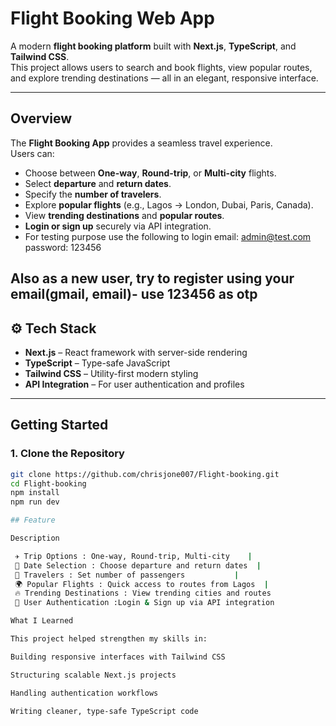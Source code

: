 # Flight Booking Web App

A modern **flight booking platform** built with **Next.js**, **TypeScript**, and **Tailwind CSS**.  
This project allows users to search and book flights, view popular routes, and explore trending destinations — all in an elegant, responsive interface.

---

## Overview

The **Flight Booking App** provides a seamless travel   experience.  
Users can:
- Choose between **One-way**, **Round-trip**, or **Multi-city** flights.
- Select **departure** and **return dates**.
- Specify the **number of travelers**.
- Explore **popular flights** (e.g., Lagos → London, Dubai, Paris, Canada).
- View **trending destinations** and **popular routes**.
- **Login or sign up** securely via API integration.
- For testing purpose use the following to login
email: admin@test.com
password: 123456

Also as a new user, try to register using your email(gmail, email)- use 123456 as otp
---

## ⚙️ Tech Stack

- **Next.js** – React framework with server-side rendering
- **TypeScript** – Type-safe JavaScript
- **Tailwind CSS** – Utility-first modern styling
- **API Integration** – For user authentication and profiles

---

## Getting Started

### 1. Clone the Repository
```bash
git clone https://github.com/chrisjone007/Flight-booking.git
cd Flight-booking
npm install
npm run dev

## Feature

Description                      

 ✈️ Trip Options : One-way, Round-trip, Multi-city    |
 📅 Date Selection : Choose departure and return dates  |
 👥 Travelers : Set number of passengers           |
 🌍 Popular Flights : Quick access to routes from Lagos  |
 🔥 Trending Destinations : View trending cities and routes
 🔐 User Authentication :Login & Sign up via API integration

What I Learned

This project helped strengthen my skills in:

Building responsive interfaces with Tailwind CSS

Structuring scalable Next.js projects

Handling authentication workflows

Writing cleaner, type-safe TypeScript code